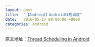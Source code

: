 ```yaml
---
layout: post
title:  "【Android】Android线程调度"
date:   2016-05-17 08:00:00 +0800
categories: Android
---
```


原文地址：[Thread Scheduling in Android](http://www.androiddesignpatterns.com/2014/01/thread-scheduling-in-android.html)

